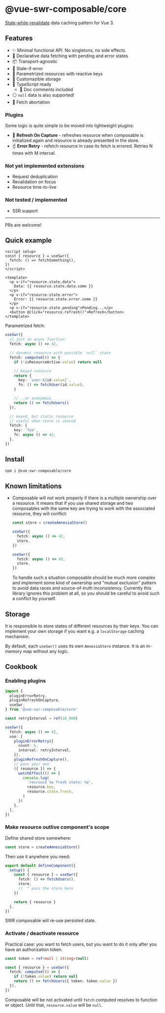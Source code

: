 # @vue-swr-composable/core

[Stale-while-revalidate](https://datatracker.ietf.org/doc/html/rfc5861#section-3) data caching pattern for Vue 3.

## Features

- ✨ Minimal functional API. No singletons, no side effects.
- 💎 Declarative data fetching with pending and error states
- 📦 Transport-agnostic
- 💢 Stale-if-error
- 🔀 Parametrized resources with reactive keys
- 💾 Customazible storage
- 🔧 TypeScript ready
  - 📃 Doc comments included
- ⚪️ `null` data is also supported!
- 🚫 Fetch abortation

### Plugins

Some logic is quite simple to be moved into lightweight plugins:

- 🔄 **Refresh On Capture** - refreshes resource when composable is initialized again and resource is already presented in the store.
- ☝️ **Error Retry** - refetch resource in case its fetch is errored. Retries N times with M interval.

### Not yet implemented extensions

- Request deduplication
- Revalidation on focus
- Resource time-to-live

### Not tested / implemented

- SSR support

---

PRs are welcome!

## Quick example

```vue
<script setup>
const { resource } = useSwr({
  fetch: () => fetchSomething(),
})
</script>

<template>
  <p v-if="resource.state.data">
    Data: {{ resource.state.data.some }}
  </p>
  <p v-if="resource.state.error">
    Error: {{ resource.state.error.some }}
  </p>
  <p v-if="resource.state.pending">Pending...</p>
  <button @click="resource.refresh()">Refresh</button>
</template>
```

Parametrized fetch:

```ts
useSwr({
  // just an async function
  fetch: async () => 42,

  // dynamic resource with possible `null` state
  fetch: computed(() => {
    if (!isResourceActive.value) return null

    // Keyed resource
    return {
      key: `user-${id.value}`,
      fn: () => fetchUser(id.value),
    }

    // ..or anonymous
    return () => fetchUsers()
  }),

  // keyed, but static resource
  // useful when store is shared
  fetch: {
    key: 'foo',
    fn: async () => 42,
  },
})
```

## Install

```bash
npm i @vue-swr-composable/core
```

## Known limitations

- Composable will not work properly if there is a multiple ownership over a resource. It means that if you use shared storage and two composables with the same key are trying to work with the associated resource, they will conflict:

  ```ts
  const store = createAmnesiaStore()

  useSwr({
    fetch: async () => 42,
    store,
  })

  useSwr({
    fetch: async () => 43,
    store,
  })
  ```

  To handle such a situation composable should be much more complex and implement some kind of ownership and "mutual exclusion" pattern to avoid data races and source-of-truth inconsistency. Currently this library ignores this problem at all, so you should be careful to avoid such a conflict by yourself.

## Storage

It is responsible to store states of different resources by their keys. You can implement your own storage if you want e.g. a `localStorage` caching mechanism.

By default, each `useSwr()` uses its own `AmnesiaStore` instance. It is an in-memory map without any logic.

## Cookbook

### Enabling plugins

```ts
import {
  pluginErrorRetry,
  pluginRefreshOnCapture,
  useSwr,
} from '@vue-swr-composable/core'

const retryInterval = ref(10_000)

useSwr({
  fetch: async () => 42,
  use: [
    pluginErrorRetry({
      count: 5,
      interval: retryInterval,
    }),
    pluginRefreshOnCapture(),
    // pass your own
    ({ resource }) => {
      watchEffect(() => {
        console.log(
          'resrouce %o fresh state: %o',
          resource.key,
          resource.state.fresh,
        )
      })
    },
  ],
})
```

### Make resource outlive component's scope

Define shared store somewhere:

```ts
const store = createAmnesiaStore()
```

Then use it anywhere you need:

```ts
export default defineComponent({
  setup() {
    const { resource } = useSwr({
      fetch: () => fetchUsers(),
      store,
      //  ^ pass the store here
    })

    return { resource }
  },
})
```

SWR composable will re-use persisted state.

### Activate / deactivate resource

Practical case: you want to fetch users, but you want to do it only after you have an authorization token.

```ts
const token = ref<null | string>(null)

const { resource } = useSwr({
  fetch: computed(() => {
    if (!token.value) return null
    return () => fetchUsers({ token: token.value })
  }),
})
```

Composable will be not activated until `fetch` computed resolves to function or object. Until that, `resource.value` will be `null`.
